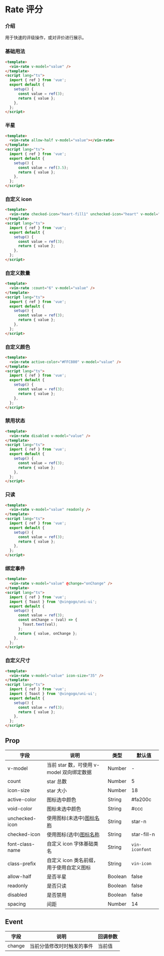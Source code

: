 # Rate 评分

### 介绍

用于快速的评级操作，或对评价进行展示。

### 基础用法

```html
<template>
  <vin-rate v-model="value" />
</template>
<script lang="ts">
  import { ref } from 'vue';
  export default {
    setup() {
      const value = ref(3);
      return { value };
    },
  };
</script>
```

### 半星

```html
<template>
  <vin-rate allow-half v-model="value"></vin-rate>
</template>
<script lang="ts">
  import { ref } from 'vue';
  export default {
    setup() {
      const value = ref(3.5);
      return { value };
    },
  };
</script>
```

### 自定义 icon

```html
<template>
  <vin-rate checked-icon="heart-fill1" unchecked-icon="heart" v-model="value" />
</template>
<script lang="ts">
  import { ref } from 'vue';
  export default {
    setup() {
      const value = ref(3);
      return { value };
    },
  };
</script>
```

### 自定义数量

```html
<template>
  <vin-rate :count="6" v-model="value" />
</template>
<script lang="ts">
  import { ref } from 'vue';
  export default {
    setup() {
      const value = ref(3);
      return { value };
    },
  };
</script>
```

### 自定义颜色

```html
<template>
  <vin-rate active-color="#FFC800" v-model="value" />
</template>
<script lang="ts">
  import { ref } from 'vue';
  export default {
    setup() {
      const value = ref(3);
      return { value };
    },
  };
</script>
```

### 禁用状态

```html
<template>
  <vin-rate disabled v-model="value" />
</template>
<script lang="ts">
  import { ref } from 'vue';
  export default {
    setup() {
      const value = ref(3);
      return { value };
    },
  };
</script>
```

### 只读

```html
<template>
  <vin-rate v-model="value" readonly />
</template>
<script lang="ts">
  import { ref } from 'vue';
  export default {
    setup() {
      const value = ref(3);
      return { value };
    },
  };
</script>
```

### 绑定事件

```html
<template>
  <vin-rate v-model="value" @change="onChange" />
</template>
<script lang="ts">
  import { ref } from 'vue';
  import { Toast } from '@vingogo/uni-ui';
  export default {
    setup() {
      const value = ref(3);
      const onChange = (val) => {
        Toast.text(val);
      };
      return { value, onChange };
    },
  };
</script>
```

### 自定义尺寸

```html
<template>
  <vin-rate v-model="value" icon-size="35" />
</template>
<script lang="ts">
  import { ref } from 'vue';
  import { Toast } from '@vingogo/uni-ui';
  export default {
    setup() {
      const value = ref(3);
      return { value };
    },
  };
</script>
```

## Prop

| 字段            | 说明                                                   | 类型    | 默认值         |
| --------------- | ------------------------------------------------------ | ------- | -------------- |
| v-model         | 当前 star 数，可使用 v-model 双向绑定数据              | Number  | -              |
| count           | star 总数                                              | Number  | 5              |
| icon-size       | star 大小                                              | Number  | 18             |
| active-color    | 图标选中颜色                                           | String  | #fa200c        |
| void-color      | 图标未选中颜色                                         | String  | #ccc           |
| unchecked-icon  | 使用图标(未选中)[图标名称](/docs/components/icon.html) | String  | star-n         |
| checked-icon    | 使用图标(选中)[图标名称](/docs/components/icon.html)   | String  | star-fill-n    |
| font-class-name | 自定义 icon 字体基础类名                               | String  | `vin-iconfont` |
| class-prefix    | 自定义 icon 类名前缀，用于使用自定义图标               | String  | `vin-icon`     |
| allow-half      | 是否半星                                               | Boolean | false          |
| readonly        | 是否只读                                               | Boolean | false          |
| disabled        | 是否禁用                                               | Boolean | false          |
| spacing         | 间距                                                   | Number  | 14             |

## Event

| 字段   | 说明                       | 回调参数 |
| ------ | -------------------------- | -------- |
| change | 当前分值修改时时触发的事件 | 当前值   |
